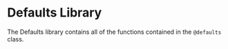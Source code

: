 # Defaults Library
The Defaults library contains all of the functions contained in the `@defaults` class.
